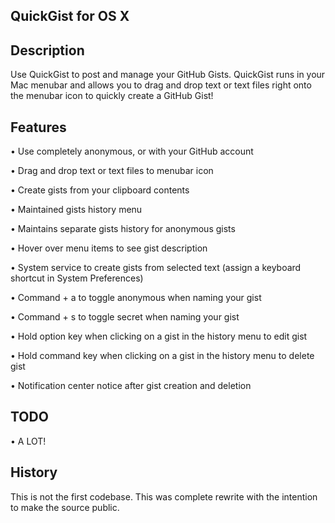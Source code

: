 ## QuickGist for OS X


## Description

Use QuickGist to post and manage your GitHub Gists. QuickGist runs in your Mac menubar and allows you to drag and drop text or text files right onto the menubar icon to quickly create a GitHub Gist!


## Features 

• Use completely anonymous, or with your GitHub account

• Drag and drop text or text files to menubar icon

• Create gists from your clipboard contents 

• Maintained gists history menu

• Maintains separate gists history for anonymous gists

• Hover over menu items to see gist description

• System service to create gists from selected text (assign a keyboard shortcut in System Preferences)

• Command + a to toggle anonymous when naming your gist

• Command + s to toggle secret when naming your gist

• Hold option key when clicking on a gist in the history menu to edit gist

• Hold command key when clicking on a gist in the history menu to delete gist

• Notification center notice after gist creation and deletion


## TODO

• A LOT!


## History

This is not the first codebase. This was complete rewrite with the intention to make the source public.

